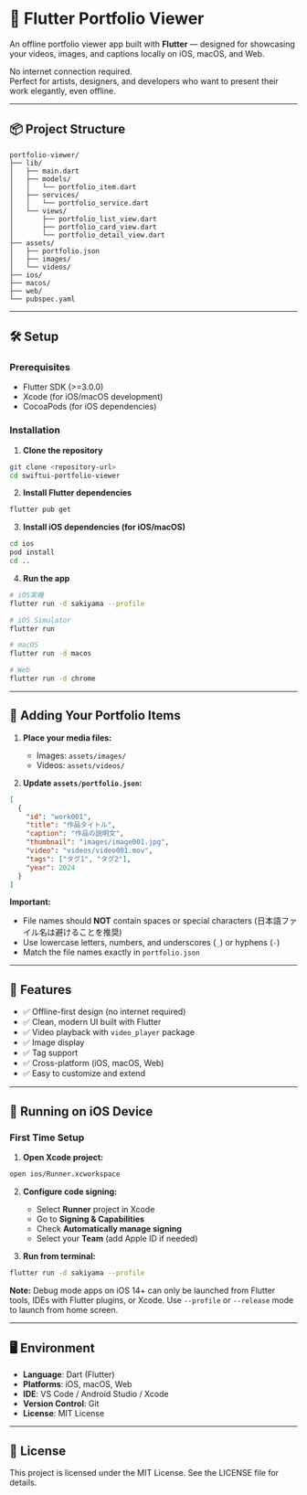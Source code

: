 # 🎥 Flutter Portfolio Viewer

An offline portfolio viewer app built with **Flutter** — designed for showcasing your videos, images, and captions locally on iOS, macOS, and Web.

No internet connection required.  
Perfect for artists, designers, and developers who want to present their work elegantly, even offline.

---

## 📦 Project Structure

```
portfolio-viewer/
├── lib/
│   ├── main.dart
│   ├── models/
│   │   └── portfolio_item.dart
│   ├── services/
│   │   └── portfolio_service.dart
│   └── views/
│       ├── portfolio_list_view.dart
│       ├── portfolio_card_view.dart
│       └── portfolio_detail_view.dart
├── assets/
│   ├── portfolio.json
│   ├── images/
│   └── videos/
├── ios/
├── macos/
├── web/
└── pubspec.yaml
```

---

## 🛠️ Setup

### Prerequisites

- Flutter SDK (>=3.0.0)
- Xcode (for iOS/macOS development)
- CocoaPods (for iOS dependencies)

### Installation

1. **Clone the repository**

```bash
git clone <repository-url>
cd swiftui-portfolio-viewer
```

2. **Install Flutter dependencies**

```bash
flutter pub get
```

3. **Install iOS dependencies (for iOS/macOS)**

```bash
cd ios
pod install
cd ..
```

4. **Run the app**

```bash
# iOS実機
flutter run -d sakiyama --profile

# iOS Simulator
flutter run

# macOS
flutter run -d macos

# Web
flutter run -d chrome
```

---

## 📝 Adding Your Portfolio Items

1. **Place your media files:**
   - Images: `assets/images/`
   - Videos: `assets/videos/`

2. **Update `assets/portfolio.json`:**

```json
[
  {
    "id": "work001",
    "title": "作品タイトル",
    "caption": "作品の説明文",
    "thumbnail": "images/image001.jpg",
    "video": "videos/video001.mov",
    "tags": ["タグ1", "タグ2"],
    "year": 2024
  }
]
```

**Important:**
- File names should **NOT** contain spaces or special characters (日本語ファイル名は避けることを推奨)
- Use lowercase letters, numbers, and underscores (`_`) or hyphens (`-`)
- Match the file names exactly in `portfolio.json`

---

## 🎯 Features

- ✅ Offline-first design (no internet required)
- ✅ Clean, modern UI built with Flutter
- ✅ Video playback with `video_player` package
- ✅ Image display
- ✅ Tag support
- ✅ Cross-platform (iOS, macOS, Web)
- ✅ Easy to customize and extend

---

## 📱 Running on iOS Device

### First Time Setup

1. **Open Xcode project:**

```bash
open ios/Runner.xcworkspace
```

2. **Configure code signing:**
   - Select **Runner** project in Xcode
   - Go to **Signing & Capabilities**
   - Check **Automatically manage signing**
   - Select your **Team** (add Apple ID if needed)

3. **Run from terminal:**

```bash
flutter run -d sakiyama --profile
```

**Note:** Debug mode apps on iOS 14+ can only be launched from Flutter tools, IDEs with Flutter plugins, or Xcode. Use `--profile` or `--release` mode to launch from home screen.

---

## 🖥️ Environment

- **Language**: Dart (Flutter)
- **Platforms**: iOS, macOS, Web
- **IDE**: VS Code / Android Studio / Xcode
- **Version Control**: Git
- **License**: MIT License

---

## 📄 License

This project is licensed under the MIT License.
See the LICENSE file for details.
